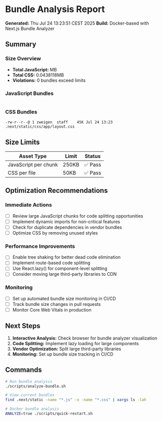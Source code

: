 # Bundle Analysis Report

**Generated:** Thu Jul 24 13:23:51 CEST 2025
**Build:** Docker-based with Next.js Bundle Analyzer

## Summary

### Size Overview
- **Total JavaScript:** MB
- **Total CSS:** 0.0438118MB
- **Violations:** 0 bundles exceed limits

### JavaScript Bundles
```

```

### CSS Bundles
```
-rw-r--r--@ 1 zweigen  staff    45K Jul 24 13:23 .next/static/css/app/layout.css
```

## Size Limits

| Asset Type | Limit | Status |
|------------|-------|--------|
| JavaScript per chunk | 250KB | ✅ Pass |
| CSS per file | 50KB | ✅ Pass |

## Optimization Recommendations

### Immediate Actions
- [ ] Review large JavaScript chunks for code splitting opportunities
- [ ] Implement dynamic imports for non-critical features  
- [ ] Check for duplicate dependencies in vendor bundles
- [ ] Optimize CSS by removing unused styles

### Performance Improvements
- [ ] Enable tree shaking for better dead code elimination
- [ ] Implement route-based code splitting
- [ ] Use React.lazy() for component-level splitting
- [ ] Consider moving large third-party libraries to CDN

### Monitoring
- [ ] Set up automated bundle size monitoring in CI/CD
- [ ] Track bundle size changes in pull requests
- [ ] Monitor Core Web Vitals in production

## Next Steps

1. **Interactive Analysis:** Check browser for bundle analyzer visualization
2. **Code Splitting:** Implement lazy loading for large components
3. **Vendor Optimization:** Split large third-party libraries
4. **Monitoring:** Set up bundle size tracking in CI/CD

## Commands

```bash
# Run bundle analysis
./scripts/analyze-bundle.sh

# View current bundles
find .next/static -name "*.js" -o -name "*.css" | xargs ls -lah

# Docker bundle analysis
ANALYZE=true ./scripts/quick-restart.sh
```
